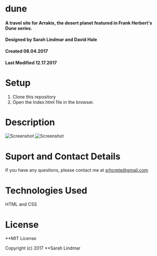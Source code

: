 # dune
#### A travel site for Arrakis, the desert planet featured in Frank Herbert's Dune series. 
#### Designed by Sarah Lindmar and David Hale
#### Created 08.04.2017
#### Last Modified 12.17.2017

# Setup
1. Clone this repository
2. Open the Index.html file in the browser. 

# Description
![Screenshot]()
![Screenshot]()

# Suport and Contact Details
If you have any questions, please contact me at srhcrete@gmail.com 

# Technologies Used
HTML and CSS

# License
**MIT License

Copyright (c) 2017 **Sarah Lindmar
